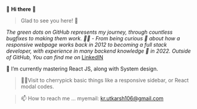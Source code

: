 👋 **Hi there** 👋

> Glad to see you here! 🤩

*The green dots on GitHub represents my journey, through countless bugfixes to making them work. 🏃‍♂️ - From being curious 🤔 about how a responsive webpage works back in 2012 to becoming a full stack developer, with experience in many backend knowledge 🎯 in 2022. Outside of GitHub, You can find me on* [LinkedIN](https://www.linkedin.com/in/kumar-utkarsh-19538b133/) 
 
 🌱 I’m currently mastering React JS, along with System design.
 
 > 🤷‍♂️Visit to cherrypick basic things like a responsive sidebar, or React modal codes.
 
 > 📫 How to reach me ... myemail: kr.utkarsh106@gmail.com

<!---
RedBaronKU/RedBaronKU is a ✨ special ✨ repository because its `README.md` (this file) appears on your GitHub profile.
You can click the Preview link to take a look at your changes.
--->
